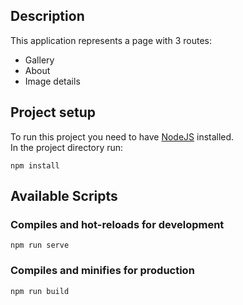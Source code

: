 ## Description

This application represents a page with 3 routes:
- Gallery
- About
- Image details

## Project setup
To run this project you need to have [NodeJS](https://nodejs.org/) installed.\
In the project directory run:
```
npm install
```
## Available Scripts

### Compiles and hot-reloads for development
```
npm run serve
```
### Compiles and minifies for production
```
npm run build
```
